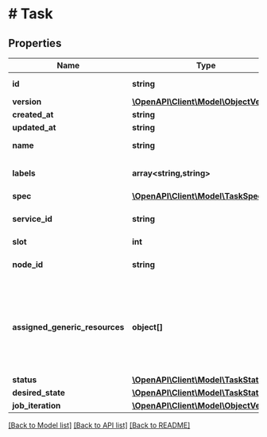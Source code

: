 # # Task

## Properties

Name | Type | Description | Notes
------------ | ------------- | ------------- | -------------
**id** | **string** | The ID of the task. | [optional]
**version** | [**\OpenAPI\Client\Model\ObjectVersion**](ObjectVersion.md) |  | [optional]
**created_at** | **string** |  | [optional]
**updated_at** | **string** |  | [optional]
**name** | **string** | Name of the task. | [optional]
**labels** | **array<string,string>** | User-defined key/value metadata. | [optional]
**spec** | [**\OpenAPI\Client\Model\TaskSpec**](TaskSpec.md) |  | [optional]
**service_id** | **string** | The ID of the service this task is part of. | [optional]
**slot** | **int** |  | [optional]
**node_id** | **string** | The ID of the node that this task is on. | [optional]
**assigned_generic_resources** | **object[]** | User-defined resources can be either Integer resources (e.g, &#x60;SSD&#x3D;3&#x60;) or String resources (e.g, &#x60;GPU&#x3D;UUID1&#x60;). | [optional]
**status** | [**\OpenAPI\Client\Model\TaskStatus**](TaskStatus.md) |  | [optional]
**desired_state** | [**\OpenAPI\Client\Model\TaskState**](TaskState.md) |  | [optional]
**job_iteration** | [**\OpenAPI\Client\Model\ObjectVersion**](ObjectVersion.md) |  | [optional]

[[Back to Model list]](../../README.md#models) [[Back to API list]](../../README.md#endpoints) [[Back to README]](../../README.md)
